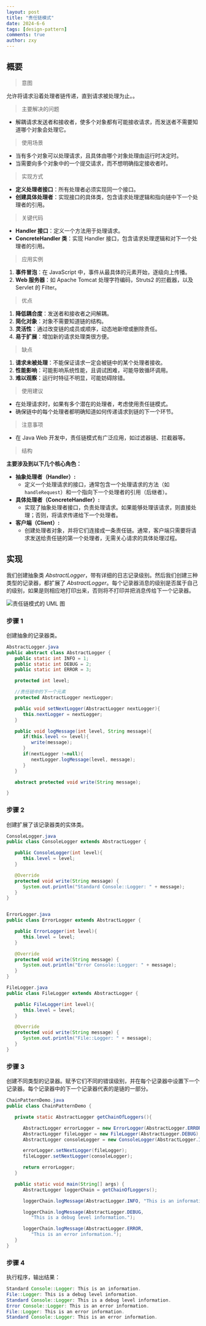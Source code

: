 ```yaml
---
layout: post
title: "责任链模式"
date: 2024-6-6
tags: [design-pattern]
comments: true
author: zxy
---
```


## 概要

> 意图

允许将请求沿着处理者链传递，直到请求被处理为止。。

> 主要解决的问题

- 解耦请求发送者和接收者，使多个对象都有可能接收请求，而发送者不需要知道哪个对象会处理它。

> 使用场景

- 当有多个对象可以处理请求，且具体由哪个对象处理由运行时决定时。
- 当需要向多个对象中的一个提交请求，而不想明确指定接收者时。

> 实现方式

- **定义处理者接口**：所有处理者必须实现同一个接口。
- **创建具体处理者**：实现接口的具体类，包含请求处理逻辑和指向链中下一个处理者的引用。

> 关键代码

- **Handler 接口**：定义一个方法用于处理请求。
- **ConcreteHandler 类**：实现 Handler 接口，包含请求处理逻辑和对下一个处理者的引用。

> 应用实例

1. **事件冒泡**：在 JavaScript 中，事件从最具体的元素开始，逐级向上传播。
2. **Web 服务器**：如 Apache Tomcat 处理字符编码，Struts2 的拦截器，以及 Servlet 的 Filter。

> 优点

1. **降低耦合度**：发送者和接收者之间解耦。
2. **简化对象**：对象不需要知道链的结构。
3. **灵活性**：通过改变链的成员或顺序，动态地新增或删除责任。
4. **易于扩展**：增加新的请求处理类很方便。

> 缺点

1. **请求未被处理**：不能保证请求一定会被链中的某个处理者接收。
2. **性能影响**：可能影响系统性能，且调试困难，可能导致循环调用。
3. **难以观察**：运行时特征不明显，可能妨碍除错。

> 使用建议

- 在处理请求时，如果有多个潜在的处理者，考虑使用责任链模式。
- 确保链中的每个处理者都明确知道如何传递请求到链的下一个环节。

> 注意事项

- 在 Java Web 开发中，责任链模式有广泛应用，如过滤器链、拦截器等。

> 结构

**主要涉及到以下几个核心角色：**

- **抽象处理者（Handler）:**
  - 定义一个处理请求的接口，通常包含一个处理请求的方法（如 `handleRequest`）和一个指向下一个处理者的引用（后继者）。
- **具体处理者（ConcreteHandler）:**
  - 实现了抽象处理者接口，负责处理请求。如果能够处理该请求，则直接处理；否则，将请求传递给下一个处理者。
- **客户端（Client）:**
  - 创建处理者对象，并将它们连接成一条责任链。通常，客户端只需要将请求发送给责任链的第一个处理者，无需关心请求的具体处理过程。

## 实现

我们创建抽象类 _AbstractLogger_，带有详细的日志记录级别。然后我们创建三种类型的记录器，都扩展了 _AbstractLogger_。每个记录器消息的级别是否属于自己的级别，如果是则相应地打印出来，否则将不打印并把消息传给下一个记录器。

![责任链模式的 UML 图](https://www.runoob.com/wp-content/uploads/2014/08/2021-chain-of-responsibility.svg)

### 步骤 1

创建抽象的记录器类。

```java
AbstractLogger.java
public abstract class AbstractLogger {
   public static int INFO = 1;
   public static int DEBUG = 2;
   public static int ERROR = 3;

   protected int level;

   //责任链中的下一个元素
   protected AbstractLogger nextLogger;

   public void setNextLogger(AbstractLogger nextLogger){
      this.nextLogger = nextLogger;
   }

   public void logMessage(int level, String message){
      if(this.level <= level){
         write(message);
      }
      if(nextLogger !=null){
         nextLogger.logMessage(level, message);
      }
   }

   abstract protected void write(String message);

}
```

### 步骤 2

创建扩展了该记录器类的实体类。

```java
ConsoleLogger.java
public class ConsoleLogger extends AbstractLogger {

   public ConsoleLogger(int level){
      this.level = level;
   }

   @Override
   protected void write(String message) {
      System.out.println("Standard Console::Logger: " + message);
   }
}


ErrorLogger.java
public class ErrorLogger extends AbstractLogger {

   public ErrorLogger(int level){
      this.level = level;
   }

   @Override
   protected void write(String message) {
      System.out.println("Error Console::Logger: " + message);
   }
}

FileLogger.java
public class FileLogger extends AbstractLogger {

   public FileLogger(int level){
      this.level = level;
   }

   @Override
   protected void write(String message) {
      System.out.println("File::Logger: " + message);
   }
}
```

### 步骤 3

创建不同类型的记录器。赋予它们不同的错误级别，并在每个记录器中设置下一个记录器。每个记录器中的下一个记录器代表的是链的一部分。

```java
ChainPatternDemo.java
public class ChainPatternDemo {

   private static AbstractLogger getChainOfLoggers(){

      AbstractLogger errorLogger = new ErrorLogger(AbstractLogger.ERROR);
      AbstractLogger fileLogger = new FileLogger(AbstractLogger.DEBUG);
      AbstractLogger consoleLogger = new ConsoleLogger(AbstractLogger.INFO);

      errorLogger.setNextLogger(fileLogger);
      fileLogger.setNextLogger(consoleLogger);

      return errorLogger;
   }

   public static void main(String[] args) {
      AbstractLogger loggerChain = getChainOfLoggers();

      loggerChain.logMessage(AbstractLogger.INFO, "This is an information.");

      loggerChain.logMessage(AbstractLogger.DEBUG,
         "This is a debug level information.");

      loggerChain.logMessage(AbstractLogger.ERROR,
         "This is an error information.");
   }
}
```

### 步骤 4

执行程序，输出结果：

```java
Standard Console::Logger: This is an information.
File::Logger: This is a debug level information.
Standard Console::Logger: This is a debug level information.
Error Console::Logger: This is an error information.
File::Logger: This is an error information.
Standard Console::Logger: This is an error information.
```
